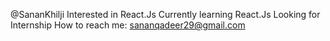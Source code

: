 @SananKhilji
Interested in React.Js
Currently learning React.Js
Looking for Internship
How to reach me: sananqadeer29@gmail.com
